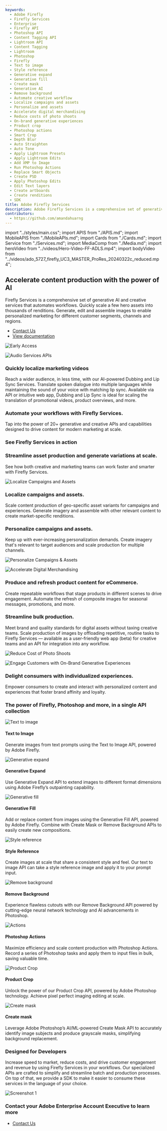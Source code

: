 ```yaml
---
keywords:
  - Adobe Firefly
  - Firefly Services
  - Enterprise
  - Firefly API
  - Photoshop API
  - Content Tagging API
  - Lightroom API
  - Content Tagging
  - Lightroom
  - Photoshop
  - Firefly
  - Text to image
  - Style reference
  - Generative expand
  - Generative fill
  - Create mask
  - Generative AI
  - Remove background
  - Automate creative workflow
  - Localize campaigns and assets
  - Personalize and assets
  - Accelerate digital merchandising
  - Reduce costs of photo shoots
  - On-brand generative experiences
  - Product crop
  - Photoshop actions
  - Smart Crop
  - Depth Blur
  - Auto Straighten
  - Auto Tone
  - Apply Lightroom Presets
  - Apply Lightroom Edits
  - Add XMP to Image
  - Run Photoshop Actions
  - Replace Smart Objects
  - Create PSD
  - Apply Photoshop Edits
  - Edit Text layers
  - Create artboards
  - Create renditions
  - SDK
title: Adobe Firefly Services
description: Adobe Firefly Services is a comprehensive set of generative AI and creative APIs.
contributors:
  - https://github.com/amandahuarng
---
```


import "../styles/main.css";
import APIS from "./APIS.md";
import MobileAPIS from "./MobileAPIs.md";
import Cards from "./Cards.md";
import Service from "./Services.md";
import MediaComp from "./Media.md";
import heroVideo from "../videos/Hero-Video-FF-ADLS.mp4";
import bodyVideo from "../videos/ado_5727_firefly_UC3_MASTER_ProRes_20240322c_reduced.mp4";

<Hero slots="heading, text, buttons" variant="halfwidth" videoUrl={heroVideo} className="fireflyService-hero" />

## Accelerate content production with the power of AI

Firefly Services is a comprehensive set of generative AI and creative services that automates workflows. Quickly scale a few hero assets into thousands of renditions. Generate, edit and assemble images to enable personalized marketing for different customer segments, channels and regions.

- [Contact Us](faas.md)
- [View documentation](https://developer.adobe.com/firefly-services/docs)

<TextBlock slots="icons, image, heading, text" theme="lightest" className="comingsoonBlock"/>

![Early Access](./images/early_access_512w.png)

![Audio Services APIs](./images/video_usecase2.png)

### Quickly localize marketing videos

Reach a wider audience, in less time, with our AI-powered Dubbing and Lip Sync Services. Translate spoken dialogue into multiple languages while maintaining the sound of your voice with matching lip sync. Available via API or intuitive web app, Dubbing and Lip Sync is ideal for scaling the translation of promotional videos, product overviews, and more.

<TitleBlock slots="heading, text" className="fireflyAnnouncement anouncement-card-header" />

### Automate your workflows with Firefly Services.

Tap into the power of 20+ generative and creative APls and capabilities designed to drive content for modern marketing at scale.

<WrapperComponent slots="content" repeat="1" className="cardsWrapper" />

<Cards />

<TextBlock slots="heading" className="fireflyAnnouncement" theme="light"/>

### See Firefly Services in action

<WrapperComponent slots="content" repeat="1" theme="light" className="media" />

<MediaComp />

<TitleBlock slots="heading, text" className="fireflyAnnouncement creative-cloud-apiWays" theme="lightest"/>

### Streamline asset production and generate variations at scale.

See how both creative and marketing teams can work faster and smarter with Firefly Services.

<TextBlock slots="image, heading, text" className="campaigns" />

![Localize Campaigns and Assets](./images/UseCase1_final.png)

### Localize campaigns and assets.

Scale content production of geo-specific asset variants for campaigns and experiences. Generate imagery and assemble with other relevant content to create market-specific renditions.

<TextBlock slots="heading, text, image" className="campaigns" />

### Personalize campaigns and assets.

Keep up with ever-increasing personalization demands. Create imagery that's relevant to target audiences and scale production for multiple channels.

![Personalize Campaigns & Assets](./images/PersonalizeCampaignAssets_1400x900.png)

<TextBlock slots="image, heading, text" className="campaigns" />

![Accelerate Digital Merchandising](./images/UseCase3.png)

### Produce and refresh product content for eCommerce.

Create repeatable workflows that stage products in different scenes to drive engagement. Automate the refresh of composite images for seasonal messages, promotions, and more.

<TextBlock slots="heading, text , image" className="campaigns" />

### Streamline bulk production.

Meet brand and quality standards for digital assets without taxing creative teams. Scale production of images by offloading repetitive, routine tasks to Firefly Services — available as a user-friendly web app (beta) for creative teams and an API for integration into any workflow.

![Reduce Cost of Photo Shoots](./images/UseCase4_new.png)

<TextBlock slots="image, heading, text" className="campaigns last_campaigns" />

![Engage Customers with On-Brand Generative Experiences](./images/UseCase5_final.png)

### Delight consumers with individualized experiences.

Empower consumers to create and interact with personalized content and experiences that foster brand affinity and loyalty.

<TextBlock slots="heading" className="fireflyAnnouncement" theme="light"/>

### The power of Firefly, Photoshop and more, in a single API collection

<Carousel slots="image, heading, text" repeat="8"  theme="light" className="carousel"  />

![Text to image](./images/carousels/final/text-to-image.png)

#### Text to Image

Generate images from text prompts using the Text to Image API, powered by Adobe Firefly.

![Generative expand](./images/carousels/final/gen-expand.png)

#### Generative Expand

Use Generative Expand API to extend images to different format dimensions using Adobe Firefly’s outpainting capability.

 ![Generative fill](./images/carousels/final/gen-fill.png)

#### Generative Fill

Add or replace content from images using the Generative Fill API, powered by Adobe Firefly. Combine with Create Mask or Remove Background APIs to easily create new compositions.

![Style reference](./images/carousels/final/gen-match.png)

#### Style Reference

Create images at scale that share a consistent style and feel. Our text to image API can take a style reference image and apply it to your prompt input.

![Remove background](./images/carousels/final/remove-bg.png)

#### Remove Background

Experience flawless cutouts with our Remove Background API powered by cutting-edge neural network technology and AI advancements in Photoshop.

![Actions](./images/carousels/final/actions.png)

#### Photoshop Actions

Maximize efficiency and scale content production with Photoshop Actions. Record a series of Photoshop tasks and apply them to input files in bulk, saving valuable time.

![Product Crop](./images/carousels/final/product-crop.png)

#### Product Crop

Unlock the power of our Product Crop API, powered by Adobe Photoshop technology. Achieve pixel perfect imaging editing at scale.

![Create mask](./images/carousels/final/create-mask.png)

#### Create mask

Leverage Adobe Photoshop’s AI/ML-powered Create Mask API to accurately identify image subjects and produce grayscale masks, simplifying background replacement.

<WrapperComponent slots="content" repeat="1" theme="light" className="wrapperForDisplayListItems" />

<APIS />

<WrapperComponent slots="content" repeat="1" theme="light" className="mobileWrapper" />

<MobileAPIS />

<WrapperComponent slots="content" repeat="1" theme="lightest" className="miniproductListWrapper" />

<Service />

<TextBlock slots="heading, text, image" className="designedForDevlopers" />

### Designed for Developers

Increase speed to market, reduce costs, and drive customer engagement and revenue by using Firefly Services in your workflows. Our specialized APIs are crafted to simplify and streamline batch and production processes. On top of that, we provide a SDK to make it easier to consume these services in the language of your choice.

![Screenshot 1](./images/DesignedForDevelopers_image.png)

<TextBlock slots="heading, buttons" className="fireflyAnnouncement contactUs" theme="light"/>

### Contact your Adobe Enterprise Account Executive to learn more

- [Contact Us](faas.md)
